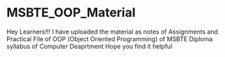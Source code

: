 # MSBTE_OOP_Material
Hey Learners!!!
I have uploaded the material as notes of Assignments and Practical File of OOP (Object Oriented Programming) of MSBTE Diploma syllabus of Computer Deaprtment
Hope you find it helpful
